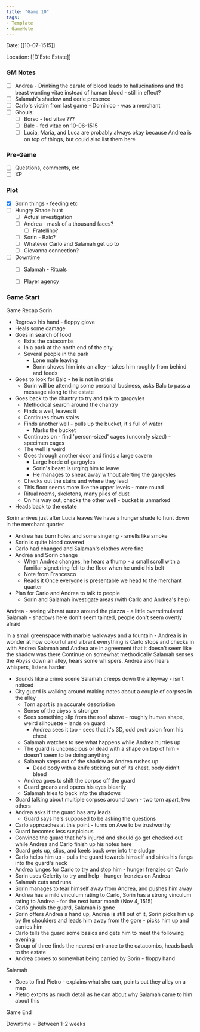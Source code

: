 ```yaml
---
title: "Game 10"
tags:
- Template
- GameNote
---
```


Date: [[10-07-1515]]

Location: [[D'Este Estate]]

### GM Notes
- [ ] Andrea - Drinking the carafe of blood leads to hallucinations and the beast wanting vitae instead of human blood - still in effect?
- [ ] Salamah's shadow and eerie presence
- [ ] Carlo's victim from last game - Dominico - was a merchant
- [ ] Ghouls:
	- [ ] Borso - fed vitae ???
	- [ ] Balc - fed vitae on 10-06-1515
	- [ ] Lucia, Maria, and Luca are probably always okay because Andrea is on top of things, but could also list them here

### Pre-Game
- [ ] Questions, comments, etc
- [ ] XP

### Plot
- [x] Sorin things - feeding etc
- [ ] Hungry Shade hunt
	- [ ] Actual investigation
	- [ ] Andrea - mask of a thousand faces?
		- [ ] Fratellino?
	- [ ] Sorin - Balc?
	- [ ] Whatever Carlo and Salamah get up to
	- [ ] Giovanna connection?
- [ ] Downtime
	- [ ] Salamah - Rituals
	- [ ] Player agency
    

### Game Start

Game Recap
Sorin
- Regrows his hand - floppy glove
- Heals some damage
- Goes in search of food
	- Exits the catacombs
	- In a park at the north end of the city
	- Several people in the park
		- Lone male leaving
		- Sorin shoves him into an alley - takes him roughly from behind and feeds
- Goes to look for Balc - he is not in crisis
	- Sorin will be attending some personal business, asks Balc to pass a message along to the estate
- Goes back to the chantry to try and talk to gargoyles
	- Methodical search around the chantry
	- Finds a well, leaves it
	- Continues down stairs
	- Finds another well - pulls up the bucket, it's full of water
		- Marks the bucket
	- Continues on - find 'person-sized' cages (uncomfy sized) - specimen cages
	- The well is weird
	- Goes through another door and finds a large cavern
		- Large horde of gargoyles
		- Sorin's beast is urging him to leave
		- He manages to sneak away without alerting the gargoyles
	- Checks out the stairs and where they lead
	- This floor seems more like the upper levels - more round
	- Ritual rooms, skeletons, many piles of dust
	- On his way out, checks the other well - bucket is unmarked
- Heads back to the estate

Sorin arrives just after Lucia leaves
We have a hunger shade to hunt down in the merchant quarter
- Andrea has burn holes and some singeing - smells like smoke
- Sorin is quite blood covered
- Carlo had changed and Salamah's clothes were fine
- Andrea and Sorin change
	- When Andrea changes, he hears a thump - a small scroll with a familiar signet ring fell to the floor when he undid his belt
	- Note from Francesco
	- Reads it
Once everyone is presentable we head to the merchant quarter
- Plan for Carlo and Andrea to talk to people
	- Sorin and Salamah investigate areas (with Carlo and Andrea's help)

Andrea - seeing vibrant auras around the piazza - a little overstimulated
Salamah - shadows here don't seem tainted, people don't seem overtly afraid

In a small greenspace with marble walkways and a fountain - Andrea is in wonder at how colourful and vibrant everything is
Carlo stops and checks in with Andrea
Salamah and Andrea are in agreement that it doesn't seem like the shadow was there
Continue on somewhat methodically
Salamah senses the Abyss down an alley, hears some whispers. Andrea also hears whispers, listens harder
- Sounds like a crime scene
Salamah creeps down the alleyway - isn't noticed
- City guard is walking around making notes about a couple of corpses in the alley
	- Torn apart is an accurate description
	- Sense of the abyss is stronger
	- Sees something slip from the roof above - roughly human shape, weird silhouette - lands on guard
		- Andrea sees it too - sees that it's 3D, odd protrusion from his chest
	- Salamah watches to see what happens while Andrea hurries up
	- The guard is unconscious or dead with a shape on top of him - doesn't seem to be doing anything
	- Salamah steps out of the shadow as Andrea rushes up
		- Dead body with a knife sticking out of its chest, body didn't bleed
	- Andrea goes to shift the corpse off the guard
	- Guard groans and opens his eyes blearily
	- Salamah tries to back into the shadows
- Guard talking about multiple corpses around town - two torn apart, two others
- Andrea asks if the guard has any leads
	- Guard says he's supposed to be asking the questions
- Carlo approaches at this point - turns on Awe to be trustworthy
- Guard becomes less suspicious
- Convince the guard that he's injured and should go get checked out while Andrea and Carlo finish up his notes here
- Guard gets up, slips, and keels back over into the sludge
- Carlo helps him up - pulls the guard towards himself and sinks his fangs into the guard's neck
- Andrea lunges for Carlo to try and stop him - hunger frenzies on Carlo
- Sorin uses Celerity to try and help - hunger frenzies on Andrea
- Salamah cuts and runs
- Sorin manages to tear himself away from Andrea, and pushes him away
- Andrea has a mild vinculum rating to Carlo, Sorin has a strong vinculum rating to Andrea - for the next lunar month (Nov 4, 1515)
- Carlo ghouls the guard, Salamah is gone
- Sorin offers Andrea a hand up, Andrea is still out of it, Sorin picks him up by the shoulders and leads him away from the gore - picks him up and carries him
- Carlo tells the guard some basics and gets him to meet the following evening
- Group of three finds the nearest entrance to the catacombs, heads back to the estate
- Andrea comes to somewhat being carried by Sorin - floppy hand

Salamah
- Goes to find Pietro - explains what she can, points out they alley on a map
- Pietro extorts as much detail as he can about why Salamah came to him about this

Game End

Downtime = Between 1-2 weeks